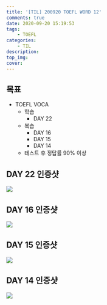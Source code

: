 ```yaml
---
title: '[TIL] 200920 TOEFL WORD 12'
comments: true
date: 2020-09-20 15:19:53
tags: 
    - TOEFL
categories: 
    - TIL
description:
top_img:
cover:
---
```

## 목표
- TOEFL VOCA 
    - 학습
        - DAY 22 
    - 복습 
        - DAY 16
        - DAY 15
        - DAY 14 
    - 테스트 후 정답률 90% 이상

## DAY 22 인증샷
![]({{site.img_path}}/2020-09-20-TIL-200920-TOEFL-WORD-12/Day22.png)

## DAY 16 인증샷
![]({{site.img_path}}/2020-09-20-TIL-200920-TOEFL-WORD-12/Day16.png)

## DAY 15 인증샷
![]({{site.img_path}}/2020-09-20-TIL-200920-TOEFL-WORD-12/Day15.png)

## DAY 14 인증샷
![]({{site.img_path}}/2020-09-20-TIL-200920-TOEFL-WORD-12/Day14.png)